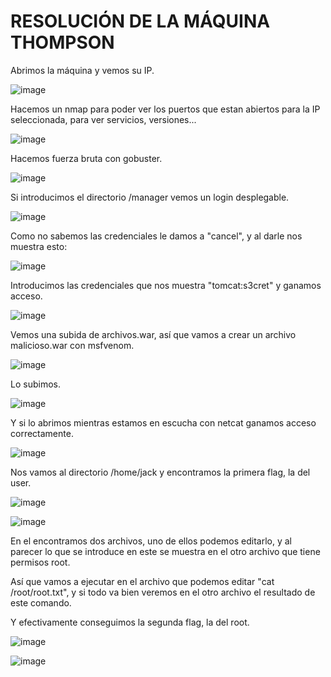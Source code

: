 # RESOLUCIÓN DE LA MÁQUINA THOMPSON

Abrimos la máquina y vemos su IP.

![image](https://github.com/user-attachments/assets/6e0dc32e-5c04-475c-9b3a-24d5979ba430)

Hacemos un nmap para poder ver los puertos que estan abiertos para la IP seleccionada, para ver servicios, versiones...

![image](https://github.com/user-attachments/assets/85da43d1-7a02-447b-ab63-583d59181b5d)

Hacemos fuerza bruta con gobuster.

![image](https://github.com/user-attachments/assets/308ab698-0a92-4216-bb0f-c6757e39571f)

Si introducimos el directorio /manager vemos un login desplegable.

![image](https://github.com/user-attachments/assets/fae94295-bede-43ec-b44f-027ca7216233)

Como no sabemos las credenciales le damos a "cancel", y al darle nos muestra esto: 

![image](https://github.com/user-attachments/assets/5ef59e55-6d19-49bc-93ec-42d1ecc2737d)

Introducimos las credenciales que nos muestra "tomcat:s3cret" y ganamos acceso.

![image](https://github.com/user-attachments/assets/e0b15088-c6b4-4794-a995-778a583e1428)

Vemos una subida de archivos.war, así que vamos a crear un archivo malicioso.war con msfvenom.

![image](https://github.com/user-attachments/assets/3ece9227-2c71-4599-82eb-23c3d5d93d85)

Lo subimos.

![image](https://github.com/user-attachments/assets/fd4271c5-8119-46d4-aa06-813200393c31)

Y si lo abrimos mientras estamos en escucha con netcat ganamos acceso correctamente.

![image](https://github.com/user-attachments/assets/321c8ecd-fc78-4749-95d3-a981025cae00)

Nos vamos al directorio /home/jack y encontramos la primera flag, la del user.

![image](https://github.com/user-attachments/assets/5e32c6b9-7c3b-466e-b17f-4360cd98cba0)

![image](https://github.com/user-attachments/assets/43103f0a-2885-48e6-a4d9-9c59b2d18cda)

En el encontramos dos archivos, uno de ellos podemos editarlo, y al parecer lo que se introduce en este se muestra en el otro archivo que tiene permisos root.

Así que vamos a ejecutar en el archivo que podemos editar "cat /root/root.txt", y si todo va bien veremos en el otro archivo el resultado de este comando.

Y efectivamente conseguimos la segunda flag, la del root.

![image](https://github.com/user-attachments/assets/fb2364a6-2866-4573-ade6-39ba1f30bcdc)

![image](https://github.com/user-attachments/assets/724a92d1-8690-4965-9e03-ea79e6259aa6)

